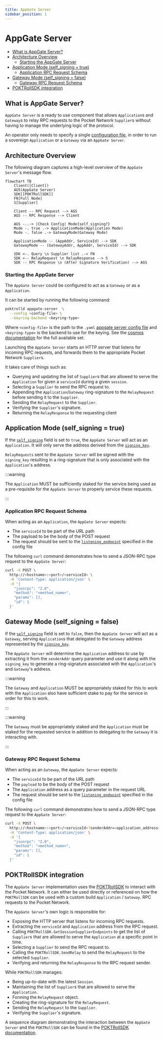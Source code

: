 ```yaml
---
title: AppGate Server
sidebar_position: 1
---
```


# AppGate Server <!-- omit in toc -->

- [What is AppGate Server?](#what-is-appgate-server)
- [Architecture Overview](#architecture-overview)
  - [Starting the AppGate Server](#starting-the-appgate-server)
- [Application Mode (self_signing = true)](#application-mode-self_signing--true)
  - [Application RPC Request Schema](#application-rpc-request-schema)
- [Gateway Mode (self_signing = false)](#gateway-mode-self_signing--false)
  - [Gateway RPC Request Schema](#gateway-rpc-request-schema)
- [POKTRollSDK integration](#poktrollsdk-integration)

## What is AppGate Server?

`AppGate Server` is a ready to use component that allows `Application`s and
`Gateway`s to relay RPC requests to the Pocket Network `Supplier`s without having
to manage the underlying logic of the protocol.

An operator only needs to specify a single [configuration file](configs/appgate_server_config.md),
in order to run a sovereign `Application` or a `Gateway` via an `AppGate Server`.

## Architecture Overview

The following diagram captures a high-level overview of the `AppGate Server`'s message flow.

```mermaid
flowchart TB
    Client([Client])
    AGS(AppGate Server)
    SDK[[POKTRollSDK]]
    FN[Full Node]
    S[Supplier]

    Client -- RPC Request --> AGS
    AGS -- RPC Response --> Client

    AGS -..-> |Check Config| Mode{self_signing?}
    Mode -. true .-> ApplicationMode(Application Mode)
    Mode -. false .-> GatewayMode(Gateway Mode)

    ApplicationMode -- (AppAddr, ServiceId) --> SDK
    GatewayMode -- (GatewayAddr, AppAddr, ServiceId) --> SDK

    SDK <-. Query \n Supplier list .-> FN
    SDK <-- RelayRequest \n RelayResponse --> S
    SDK -- RPC Response \n (After Signature Verification) --> AGS
```

### Starting the AppGate Server

The `AppGate Server` could be configured to act as a `Gateway` or as a `Application`.

It can be started by running the following command:

```bash
poktrolld appgate-server  \
  --config <config-file> \
  --keyring-backend <keyring-type>
```

Where `<config-file>` is the path to the `.yaml` [appgate server config file](configs/appgate_server_config.md)
and `<keyring-type>` is the backend to use for the keying. See the [cosmos documentation](https://docs.cosmos.network/v0.46/run-node/keyring.html)
for the full available set.

Launching the `AppGate Server` starts an HTTP server that listens for incoming
RPC requests, and forwards them to the appropriate Pocket Network `Supplier`s.

It takes care of things such as:

- Querying and updating the list of `Supplier`s that are allowed to serve the
  `Application` for given a `serviceId` during a given `session`.
- Selecting a `Supplier` to send the RPC request to.
- Appending the `Application`/`Gateway` ring-signature to the `RelayRequest`
  before sending it to the `Supplier`.
- Sending the `RelayRequest` to the `Supplier`.
- Verifying the `Supplier`'s signature.
- Returning the `RelayResponse` to the requesting client

## Application Mode (self_signing = true)

If the [`self_signing`](configs/appgate_server_config.md#self_signing) field is
set to `true`, the `AppGate Server` will act as an `Application`. It will
only serve the address derived from the [`signing_key`](configs/appgate_server_config.md#signing_key).

`RelayRequests` sent to the `AppGate Server` will be signed with the `signing_key`
resulting in a ring-signature that is only associated with the `Application`'s address.

:::warning

The `Application` MUST be sufficiently staked for the service being used as a
pre-requisite for the `AppGate Server` to properly service these requests.

:::

### Application RPC Request Schema

When acting as an `Application`, the `AppGate Server` expects:

- The `serviceId` to be part of the URL path
- The payload to be the body of the POST request
- The request should be sent to the [`listening_endpoint`](configs/appgate_server_config.md#listening_endpoint) specified in the config file

The following `curl` command demonstrates how to send a JSON-RPC type request
to the `AppGate Server`:

```bash
curl -X POST \
  http://<hostname>:<port>/<serviceId> \
  -H 'Content-Type: application/json' \
  -d '{
    "jsonrpc": "2.0",
    "method": "<method_name>",
    "params": [],
    "id": 1
  }'
```

## Gateway Mode (self_signing = false)

If the [`self_signing`](configs/appgate_server_config.md#self_signing) field
is set to `false`, then the `AppGate Server` will act as a `Gateway`, serving
`Application`s that delegated to the `Gateway` address represented by the
[`signing_key`](configs/appgate_server_config.md#signing_key).

The `AppGate Server` will determine the `Application` address to use by extracting
it from the `senderAddr` query parameter and use it along with the `signing_key` to
generate a ring-signature associated with the `Application`'s and `Gateway`'s address.

:::warning

The `Gateway` and `Application` MUST be appropriately staked for this to work
with the `Application` also have sufficient stake to pay for the service in
order for this to work.

:::

:::warning

The `Gateway` must be appropriately staked and the `Application` must be staked
for the requested service in addition to delegating to the `Gateway` it is
interacting with.

:::

### Gateway RPC Request Schema

When acting as an `Gateway`, the `AppGate Server` expects:

- The `serviceId` to be part of the URL path
- The `payload` to be the body of the POST request
- The `Application` address as a query parameter in the request URL
- The request should be sent to the [`listening_endpoint`](configs/appgate_server_config.md#listening_endpoint) specified in the config file

The following `curl` command demonstrates how to send a JSON-RPC type request
to the `AppGate Server`:

```bash
curl -X POST \
  http://<hostname>:<port>/<serviceId>?senderAddr=<application_address> \
  -H 'Content-Type: application/json' \
  -d '{
    "jsonrpc": "2.0",
    "method": "<method_name>",
    "params": [],
    "id": 1
  }'
```

## POKTRollSDK integration

The `AppGate Server` implementation uses the [POKTRollSDK](packages/pkg/sdk/sdk.md) to
interact with the Pocket Network. It can either be used directly or referenced on how
the `POKTRollSDK` can be used with a custom build `Application` / `Gateway`.
RPC requests to the Pocket Network.

The `AppGate Server`'s own logic is responsible for:

- Exposing the HTTP server that listens for incoming RPC requests.
- Extracting the `serviceId` and `Application` address from the RPC request.
- Calling `POKTRollSDK.GetSessionSupplierEndpoints` to get the list of `Supplier`s
  that are allowed to serve the `Application` at a specific point in time.
- Selecting a `Supplier` to send the RPC request to.
- Calling the `POKTRollSDK.SendRelay` to send the `RelayRequest` to the selected
  `Supplier`.
- Verifying and returning the `RelayResponse` to the RPC request sender.

While `POKTRollSDK` manages:

- Being up-to-date with the latest `Session`.
- Maintaining the list of `Supplier`s that are allowed to serve the `Application`.
- Forming the `RelayRequest` object.
- Creating the ring-signature for the `RelayRequest`.
- Sending the `RelayRequest` to the `Supplier`.
- Verifying the `Supplier`'s signature.

A sequence diagram demonstrating the interaction between the `AppGate Server` and
the `POKTRollSDK` can be found in the [POKTRollSDK documentation](packages/pkg/sdk/sdk.md#poktrollsdk-sequence-diagram).
